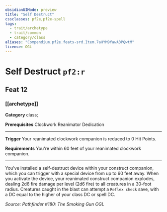 ```yaml
---
obsidianUIMode: preview
title: "Self Destruct"
cssclasses: pf2e,pf2e-spell
tags:
  - trait/archetype
  - trait/common
  - category/class
aliases: "Compendium.pf2e.feats-srd.Item.7aHYM9fawA3PQwtM"
license: OGL
---
```

# Self Destruct `pf2:r`
## Feat 12
### [[archetype]]

**Category** class; 



**Prerequisites** Clockwork Reanimator Dedication
* * *
**Trigger** Your reanimated clockwork companion is reduced to 0 Hit Points.

**Requirements** You're within 60 feet of your reanimated clockwork companion.

* * *

You've installed a self-destruct device within your construct companion, which you can trigger with a special device from up to 60 feet away. When you activate the device, your reanimated construct companion explodes, dealing 2d6 fire damage per level (2d6 fire) to all creatures in a 30-foot radius. Creatures caught in the blast can attempt a `Reflex check` save, with a DC equal to the higher of your class DC or spell DC.

*Source: Pathfinder #180: The Smoking Gun*
*OGL*